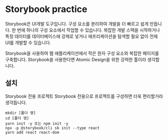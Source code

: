 # Storybook practice

Storybook은 UI개발 도구입니다. 구성 요소를 분리하여 개발을 더 빠르고 쉽게 만듭니다.
한 번에 하나의 구성 요소에서 작업할 수 있습니다.
복잡한 개발 스택을 시작하거나 특정 데이터를 데이터베이스에 강제로 넣거나 애프리케이션을 탐색할 필요 없이 전체 UI를 개발할 수 있습니다.

Storybook을 사용하여 웹 애플리케이션에서 작은 원자 구성 요소와 복잡한 페이지를 구축합니다. Storybook을 사용한다면 Atomic Design을 위한 강력한 툴이라 생각합니다.

## 설치

Storybook 전용 프로젝트 Storybook 전용으로 프로젝트를 구성하면 더욱 편리할거라 생각듭니다.

```
mkdir [폴더 명]
cd [폴더 명]
yarn init -y 또는 npm init -y
npx -p @storybook/cli sb init --type react
yarn add react react-dom
```
